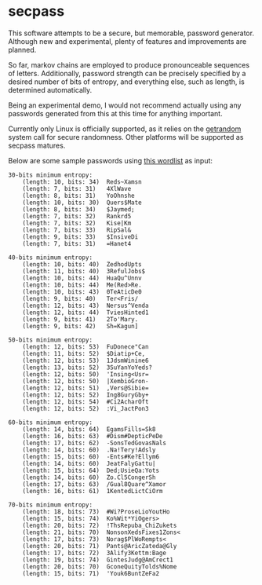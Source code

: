 # secpass

This software attempts to be a secure, but memorable, password generator. Although new and experimental, plenty of features and improvements are planned.

So far, markov chains are employed to produce pronounceable sequences of letters. Additionally, password strength can be precisely specified by a desired number of bits of entropy, and everything else, such as length, is determined automatically.

Being an experimental demo, I would not recommend actually using any passwords generated from this at this time for anything important.

Currently only Linux is officially supported, as it relies on the [getrandom](http://man7.org/linux/man-pages/man2/getrandom.2.html) system call for secure randomness. Other platforms will be supported as secpass matures.

Below are some sample passwords using [this wordlist](https://github.com/dwyl/english-words/blob/master/words_alpha.txt) as input:

    30-bits minimum entropy:
        (length: 10, bits: 34)	Reds~Xamsn
        (length: 7, bits: 31)	4XlWave
        (length: 8, bits: 31)	YoOhnshe
        (length: 10, bits: 30)	Quers$Mate
        (length: 8, bits: 34)	$Jaymed;
        (length: 7, bits: 32)	Rankrd5
        (length: 7, bits: 32)	Kise|Km
        (length: 7, bits: 33)	RipSal&
        (length: 9, bits: 33)	$InsiveDi
        (length: 7, bits: 31)	=Hanet4

    40-bits minimum entropy:
        (length: 10, bits: 40)	ZedhodUpts
        (length: 11, bits: 40)	3RefulJobs$
        (length: 10, bits: 44)	HuaQu^Unnv
        (length: 10, bits: 44)	Me(Red>Re.
        (length: 10, bits: 43)	0TeAticDe0
        (length: 9, bits: 40)	Ter<Fris/
        (length: 12, bits: 43)	Nersus^Venda
        (length: 12, bits: 44)	TviesHinted1
        (length: 9, bits: 41)	2To'Mary.
        (length: 9, bits: 42)	Sh=Kagun]

    50-bits minimum entropy:
        (length: 12, bits: 53)	FuDonece"Can
        (length: 11, bits: 52)	$Diatip+Ce,
        (length: 12, bits: 53)	1JdsmWinine6
        (length: 13, bits: 52)	3SuYanYoYeds?
        (length: 12, bits: 50)	'Insing<Usr=
        (length: 12, bits: 50)	|XembioGron-
        (length: 12, bits: 51)	,Vers@Sibie=
        (length: 12, bits: 52)	Ing8GuryGby+
        (length: 12, bits: 54)	#Ci2AcharOft
        (length: 12, bits: 52)	:Vi_JactPon3

    60-bits minimum entropy:
        (length: 14, bits: 64)	EgamsFills=Sk8
        (length: 16, bits: 63)	#Dism#DepticPeDe
        (length: 17, bits: 62)	-SonsTedGovasNals
        (length: 14, bits: 60)	.Na!Tery!Adsly
        (length: 15, bits: 60)	-Ents#Ke?Ellym6
        (length: 14, bits: 60)	JeatFalyGattu|
        (length: 15, bits: 64)	Ded;UsieQa:Yots
        (length: 14, bits: 60)	Zo.Cl5CongerSh
        (length: 17, bits: 63)	/Gual8Quare^Xamor
        (length: 16, bits: 61)	1KentedLictCiOrm

    70-bits minimum entropy:
        (length: 18, bits: 73)	#Wi?ProseLioYoutHo
        (length: 15, bits: 74)	Ko%Wit*YiOgers>
        (length: 20, bits: 72)	!ThsRepuba_ChiZukets
        (length: 21, bits: 70)	NonsonXedsFixes1Zons<
        (length: 17, bits: 73)	Norag$PlWoRempts<
        (length: 20, bits: 71)  Pants@AricZateda@Gly
        (length: 17, bits: 72)	3Alify3Kettm:Bage
        (length: 19, bits: 74)	GintesJudg@AmCrect1
        (length: 20, bits: 70)	GconeQuityTolds%Nome
        (length: 15, bits: 71)	'Youk6BuntZeFa2
